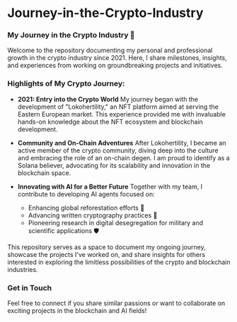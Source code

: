 # Journey-in-the-Crypto-Industry
### My Journey in the Crypto Industry 🚀

Welcome to the repository documenting my personal and professional growth in the crypto industry since 2021. Here, I share milestones, insights, and experiences from working on groundbreaking projects and initiatives.

### Highlights of My Crypto Journey:

- **2021: Entry into the Crypto World**
  My journey began with the development of "Lokohertility," an NFT platform aimed at serving the Eastern European market. This experience provided me with invaluable hands-on knowledge about the NFT ecosystem and blockchain development.

- **Community and On-Chain Adventures**
  After Lokohertility, I became an active member of the crypto community, diving deep into the culture and embracing the role of an on-chain degen. I am proud to identify as a Solana believer, advocating for its scalability and innovation in the blockchain space.

- **Innovating with AI for a Better Future**
  Together with my team, I contribute to developing AI agents focused on:
  - Enhancing global reforestation efforts 🌱
  - Advancing written cryptography practices 🧩
  - Pioneering research in digital desegregation for military and scientific applications 🛡️

This repository serves as a space to document my ongoing journey, showcase the projects I've worked on, and share insights for others interested in exploring the limitless possibilities of the crypto and blockchain industries.

### Get in Touch
Feel free to connect if you share similar passions or want to collaborate on exciting projects in the blockchain and AI fields!
